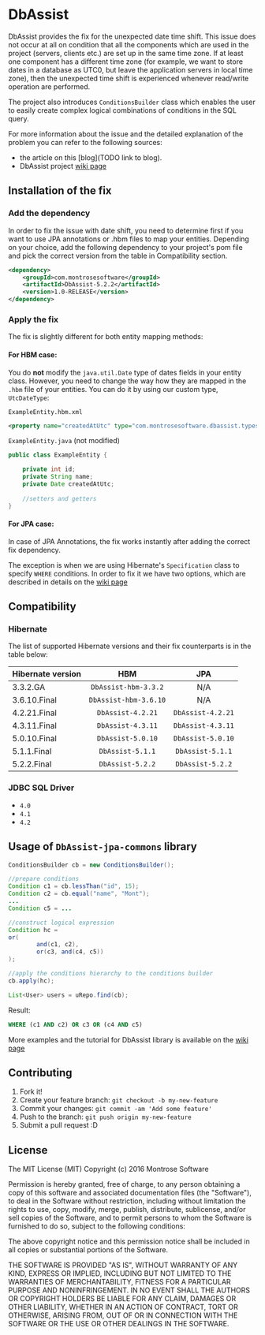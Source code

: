# DbAssist

DbAssist provides the fix for the unexpected date time shift. This issue does not occur at all on condition that all the components which are used in the project (servers, clients etc.) are set up in the same time zone. If at least one component has a different time zone (for example, we want to store dates in a database as UTC0, but leave the application servers in local time zone), then the unexpected time shift is experienced whenever read/write operation are performed. 

The project also introduces `ConditionsBuilder` class which enables the user to easily create complex logical combinations of conditions in the SQL query.

For more information about the issue and the detailed explanation of the problem you can refer to the following sources:
* the article on this [blog](TODO link to blog).
* DbAssist project [wiki page](https://github.com/montrosesoftware/DbAssist/wiki) 

## Installation of the fix

### Add the dependency

In order to fix the issue with date shift, you need to determine first if you want to use JPA annotations or .hbm files to map your entities. Depending on your choice, add the following dependency to your project's pom file and pick the correct version from the table in Compatibility section.

```xml
<dependency>
    <groupId>com.montrosesoftware</groupId>
    <artifactId>DbAssist-5.2.2</artifactId>
    <version>1.0-RELEASE</version>
</dependency>
```

### Apply the fix

The fix is slightly different for both entity mapping methods:

#### For HBM case:

You do **not** modify the `java.util.Date` type of dates fields in your entity class. However, you need to change the way how they are mapped in the `.hbm` file of your entities. You can do it by using our custom type, `UtcDateType`:

`ExampleEntity.hbm.xml`
```xml
<property name="createdAtUtc" type="com.montrosesoftware.dbassist.types.UtcDateType" column="created_at_utc"/>
```

`ExampleEntity.java` (not modified)
```java
public class ExampleEntity {

    private int id;
    private String name;
    private Date createdAtUtc;
   
    //setters and getters
}
```

#### For JPA case:

In case of JPA Annotations, the fix works instantly after adding the correct fix dependency.

The exception is when we are using Hibernate's `Specification` class to specify `WHERE` conditions. In order to fix it we have two options, which are described in details on the [wiki page](https://github.com/montrosesoftware/DbAssist/wiki)

## Compatibility

### Hibernate
The list of supported Hibernate versions and their fix counterparts is in the table below:

| Hibernate version | HBM                  | JPA    |
| :---------------- |:--------------------:| :-----:|
| 3.3.2.GA          | `DbAssist-hbm-3.3.2` | N/A |
| 3.6.10.Final      | `DbAssist-hbm-3.6.10`| N/A |
| 4.2.21.Final      | `DbAssist-4.2.21`    | `DbAssist-4.2.21`|
| 4.3.11.Final      | `DbAssist-4.3.11`    | `DbAssist-4.3.11`|
| 5.0.10.Final      | `DbAssist-5.0.10`    | `DbAssist-5.0.10`|
| 5.1.1.Final       | `DbAssist-5.1.1`     | `DbAssist-5.1.1` |
| 5.2.2.Final       | `DbAssist-5.2.2`     | `DbAssist-5.2.2` |

### JDBC SQL Driver
* `4.0`
* `4.1`
* `4.2`

## Usage of `DbAssist-jpa-commons` library

```java
ConditionsBuilder cb = new ConditionsBuilder();

//prepare conditions
Condition c1 = cb.lessThan("id", 15);
Condition c2 = cb.equal("name", "Mont");
...
Condition c5 = ...

//construct logical expression
Condition hc =
or(
        and(c1, c2),
        or(c3, and(c4, c5))
);

//apply the conditions hierarchy to the conditions builder
cb.apply(hc);

List<User> users = uRepo.find(cb);
```

Result:
```sql
WHERE (c1 AND c2) OR c3 OR (c4 AND c5)
```

More examples and the tutorial for DbAssist library is available on the [wiki page](https://github.com/montrosesoftware/DbAssist/wiki)

## Contributing

1. Fork it!
2. Create your feature branch: `git checkout -b my-new-feature`
3. Commit your changes: `git commit -am 'Add some feature'`
4. Push to the branch: `git push origin my-new-feature`
5. Submit a pull request :D

## License

The MIT License (MIT)
Copyright (c) 2016 Montrose Software

Permission is hereby granted, free of charge, to any person obtaining a copy of this software and associated documentation files (the "Software"), to deal in the Software without restriction, including without limitation the rights to use, copy, modify, merge, publish, distribute, sublicense, and/or sell copies of the Software, and to permit persons to whom the Software is furnished to do so, subject to the following conditions:

The above copyright notice and this permission notice shall be included in all copies or substantial portions of the Software.

THE SOFTWARE IS PROVIDED "AS IS", WITHOUT WARRANTY OF ANY KIND, EXPRESS OR IMPLIED, INCLUDING BUT NOT LIMITED TO THE WARRANTIES OF MERCHANTABILITY, FITNESS FOR A PARTICULAR PURPOSE AND NONINFRINGEMENT. IN NO EVENT SHALL THE AUTHORS OR COPYRIGHT HOLDERS BE LIABLE FOR ANY CLAIM, DAMAGES OR OTHER LIABILITY, WHETHER IN AN ACTION OF CONTRACT, TORT OR OTHERWISE, ARISING FROM, OUT OF OR IN CONNECTION WITH THE SOFTWARE OR THE USE OR OTHER DEALINGS IN THE SOFTWARE.
